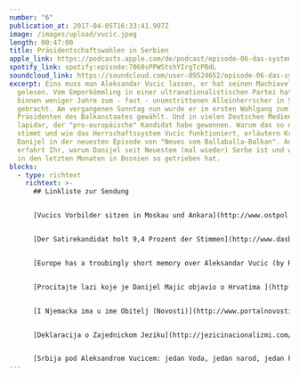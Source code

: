 ```yaml
---
number: "6"
publication_at: 2017-04-05T16:33:41.907Z
image: /images/upload/vucic.jpeg
length: 00:47:00
title: Präsidentschaftswahlen in Serbien
apple_link: https://podcasts.apple.com/de/podcast/episode-06-das-system-aleksandar-vucic-oder-der-pro/id1170436903?i=1000383992325
spotify_link: spotify:episode:7060sPPWStshYIrgTcPBdL
soundcloud_link: https://soundcloud.com/user-89524652/episode-06-das-system-aleksandar-vucic-oder-der-pro-europaische-kandidat
excerpt: Eins muss man Aleksandar Vucic lassen, er hat seinen Machiavelli
  gelesen. Vom Emporkömmling in einer ultranationalistischen Partei hat er es
  binnen weniger Jahre zum - fast - unumstrittenen Alleinherrscher in Serbien
  gebracht. Am vergangenen Sonntag nun wurde er im ersten Wahlgang zum
  Präsidenten des Balkanstaates gewählt. Und in vielen Deutschen Medien heißt es
  lapidar, der "pro-europäische" Kandidat habe gewonnen. Warum das so nicht
  stimmt und wie das Herrschaftssystem Vucic funktioniert, erläutern Krsto und
  Danijel in der neuesten Episode von "Neues vom Ballaballa-Balkan". Außerdem
  erfahrt Ihr, warum Danijel seit Neuestem (mal wieder) Serbe ist und was Krsto
  in den letzten Monaten in Bosnien so getrieben hat.
blocks:
  - type: richtext
    richtext: >-
      ## Linkliste zur Sendung


      [Vucics Vorbilder sitzen in Moskau und Ankara](http://www.ostpol.de/beitrag/4858-aleksandar-vucics-vorbilder-moskau-und-ankara)


      [Der Satirekandidat holt 9,4 Prozent der Stimmen](http://www.dasbiber.at/content/dieser-student-hat-den-serbischen-wahlkampf-aufgewirbelt)


      [Europe has a troubingly short memory over Aleksandar Vucic (by Robert Fisk)](<http://Europe has a troublingly short memory over Serbia’s Aleksander Vucic>)


      [Procitajte lazi koje je Danijel Majic objavio o Hrvatima ](http://www.dnevno.hr/vijesti/hrvatska/procitajte-lazi-koje-je-danijel-majic-objavio-o-hrvatima-i-u-ime-obitelji-u-frankfurter-rundschau-1009546/)


      [I Njemacka ima u ime Obitelj (Novosti)](http://www.portalnovosti.com/danijel-majic-i-njemacka-ima-u-ime-obitelji)


      [Deklaracija o Zajednickom Jeziku](http://jezicinacionalizmi.com/deklaracija/)


      [Srbija pod Aleksandrom Vucicem: jedan Voda, jedan narod, jedan krah](<http://Srbija pod Aleksandrom Vučićem: Jedan vođa, jedan narod, jedan krah>)
---
```

